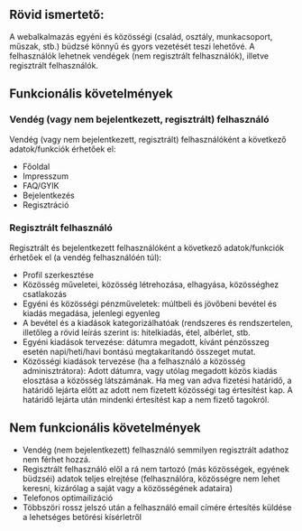 ## Rövid ismertető:

A webalkalmazás egyéni és közösségi (család, osztály, munkacsoport, műszak, stb.) büdzsé könnyű és gyors vezetését teszi lehetővé. A felhasználók lehetnek vendégek (nem regisztrált felhasználók), illetve regisztrált felhasználók.

## Funkcionális követelmények

### Vendég (vagy nem bejelentkezett, regisztrált) felhasználó
  Vendég (vagy nem bejelentkezett, regisztrált) felhasználóként a következő adatok/funkciók érhetőek el:
  
  - Főoldal
  - Impresszum
  - FAQ/GYIK
  - Bejelentkezés
  - Regisztráció
    
### Regisztrált felhasználó
  Regisztrált és bejelentkezett felhasználóként a következő adatok/funkciók érhetőek el (a vendég felhasználóén túl):
  
  - Profil szerkesztése
  - Közösség műveletei, közösség létrehozása, elhagyása, közösséghez csatlakozás
  - Egyéni és közösségi pénzműveletek: múltbeli és jövőbeni bevétel és kiadás megadása, jelenlegi egyenleg
  - A bevétel és a kiadások kategorizálhatóak (rendszeres és rendszertelen, illetőleg a rövid leírás szerint is: hitelkiadás, étel, albérlet, stb.
  - Egyéni kiadások tervezése: dátumra megadott, kívánt pénzösszeg esetén napi/heti/havi bontású megtakarítandó összeget mutat.
  - Közösségi kiadások tervezése (ha a felhasználó a közösség adminisztrátora): Adott dátumra, vagy utólag megadott közös kiadás elosztása a közösség látszámának. Ha meg van adva fizetési határidő, a határidő lejárta előtt az adott nem fizetett közösségi tag értesítést kap. A határidő lejárta után mindenki értesítést kap a nem fizető tagokról.
  
## Nem funkcionális követelmények
  - Vendég (nem bejelentkezett) felhasználó semmilyen regisztrált adathoz nem férhet hozzá.
  - Regisztrált felhasználó elől a rá nem tartozó (más közösségek, egyének büdzséi) adatok teljes elrejtése (felhasználóra, közösségre nem lehet keresni, kizárólag a saját vagy a közösségének adataira)
  - Telefonos optimailizáció
  - Többszöri rossz jelszó után a felhasználó email címére értesítés küldése a lehetséges betörési kísérletről
